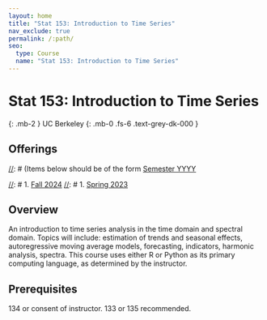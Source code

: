 ```yaml
---
layout: home
title: "Stat 153: Introduction to Time Series"
nav_exclude: true
permalink: /:path/
seo:
  type: Course
  name: "Stat 153: Introduction to Time Series"
---
```


# Stat 153: Introduction to Time Series
{: .mb-2 }
UC Berkeley
{: .mb-0 .fs-6 .text-grey-dk-000 }


## Offerings

[//]: # (Items below should be of the form [Semester YYYY](semester-year)

[//]: # (Notably the paths should not have leading slashes in real sites.)

[//]: # 1. [Fall 2024](/fall-2024)
[//]: # 1. [Spring 2023](/spring-2023)

## Overview

An introduction to time series analysis in the time domain and spectral domain. Topics will include: estimation of trends and seasonal effects, autoregressive moving average models, forecasting, indicators, harmonic analysis, spectra. This course uses either R or Python as its primary computing language, as determined by the instructor.

## Prerequisites

134 or consent of instructor. 133 or 135 recommended.
